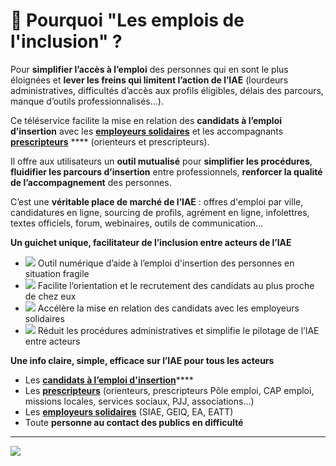 # 🔗 Pourquoi "Les emplois de l'inclusion" ?

Pour **simplifier l’accès à l’emploi** des personnes qui en sont le plus éloignées et **lever les freins qui limitent l’action de l’IAE** (lourdeurs administratives, difficultés d’accès aux profils éligibles, délais des parcours, manque d’outils professionnalisés…).&#x20;

Ce téléservice facilite la mise en relation des **candidats à l’emploi d’insertion** avec les [**employeurs solidaires**](qui-sont-les-employeurs-solidaires.md) et les accompagnants [**prescripteurs**](qui-sont-les-differents-prescripteurs/) **** (orienteurs et prescripteurs).&#x20;

Il offre aux utilisateurs un **outil mutualisé** pour **simplifier les procédures**, **fluidifier les parcours d’insertion** entre professionnels, **renforcer la qualité de l’accompagnement** des personnes.

C’est une **véritable place de marché de l’IAE** : offres d'emploi par ville, candidatures en ligne, sourcing de profils, agrément en ligne, infolettres, textes officiels, forum, webinaires, outils de communication…



**Un guichet unique, facilitateur de l’inclusion entre acteurs de l’IAE**

* ![](<../.gitbook/assets/edit (2).svg>) Outil numérique d’aide à l’emploi d'insertion des personnes en situation fragile
* ![](../.gitbook/assets/user-check.svg) Facilite l’orientation et le recrutement des candidats au plus proche de chez eux
* ![](../.gitbook/assets/fast-forward.svg) Accélère la mise en relation des candidats avec les employeurs solidaires
* ![](<../.gitbook/assets/thumbs-up (1).svg>) Réduit les procédures administratives et simplifie le pilotage de l’IAE entre acteurs



&#x20;**Une info claire, simple, efficace sur l’IAE  pour tous les acteurs**

* Les [**candidats à l’emploi d'insertion**](../qui-est-eligible-iae-criteres-eligibilite/)****
* Les [**prescripteurs**](qui-sont-les-differents-prescripteurs/) (orienteurs, prescripteurs Pôle emploi, CAP emploi, missions locales, services sociaux, PJJ,  associations…)&#x20;
* Les [**employeurs solidaires**](qui-sont-les-employeurs-solidaires.md) (SIAE, GEIQ, EA, EATT)
* Toute **personne au contact des publics en difficulté**

****

![](../.gitbook/assets/undraw\_team\_chat\_y27k.svg)
